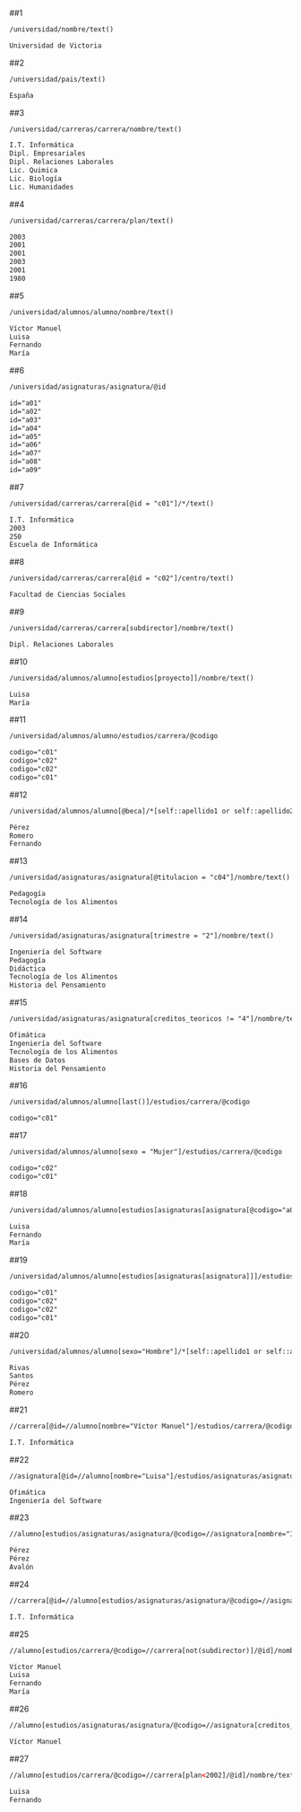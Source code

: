 ##1
```xml
/universidad/nombre/text()
```
```xml
Universidad de Victoria
```
##2
```xml
/universidad/pais/text()
```
```xml
España
```
##3
```xml
/universidad/carreras/carrera/nombre/text()
```
```xml
I.T. Informática
Dipl. Empresariales
Dipl. Relaciones Laborales
Lic. Quimica
Lic. Biología
Lic. Humanidades
```
##4
```xml
/universidad/carreras/carrera/plan/text()
```
```xml
2003
2001
2001
2003
2001
1980
```
##5
```xml
/universidad/alumnos/alumno/nombre/text()
```
```xml
Víctor Manuel
Luisa
Fernando
María
```
##6
```xml
/universidad/asignaturas/asignatura/@id
```
```xml
id="a01"
id="a02"
id="a03"
id="a04"
id="a05"
id="a06"
id="a07"
id="a08"
id="a09"
```
##7
```xml
/universidad/carreras/carrera[@id = "c01"]/*/text()
```
```xml
I.T. Informática
2003
250
Escuela de Informática
```
##8
```xml
/universidad/carreras/carrera[@id = "c02"]/centro/text()
```
```xml
Facultad de Ciencias Sociales
```
##9
```xml
/universidad/carreras/carrera[subdirector]/nombre/text()
```
```xml
Dipl. Relaciones Laborales
```
##10
```xml
/universidad/alumnos/alumno[estudios[proyecto]]/nombre/text()
```
```xml
Luisa
María
```
##11
```xml
/universidad/alumnos/alumno/estudios/carrera/@codigo
```
```xml
codigo="c01"
codigo="c02"
codigo="c02"
codigo="c01"
```
##12
```xml
/universidad/alumnos/alumno[@beca]/*[self::apellido1 or self::apellido2 or self::nombre]/text()
```
```xml
Pérez
Romero
Fernando
```
##13
```xml
/universidad/asignaturas/asignatura[@titulacion = "c04"]/nombre/text()
```
```xml
Pedagogía
Tecnología de los Alimentos
```

##14
```xml
/universidad/asignaturas/asignatura[trimestre = "2"]/nombre/text()
```
```xml
Ingeniería del Software
Pedagogía
Didáctica
Tecnología de los Alimentos
Historia del Pensamiento
```

##15
```xml
/universidad/asignaturas/asignatura[creditos_teoricos != "4"]/nombre/text()
```
```xml
Ofimática
Ingeniería del Software
Tecnología de los Alimentos
Bases de Datos
Historia del Pensamiento
```
##16
```xml
/universidad/alumnos/alumno[last()]/estudios/carrera/@codigo
```
```xml
codigo="c01"
```
##17
```xml
/universidad/alumnos/alumno[sexo = "Mujer"]/estudios/carrera/@codigo
```
```xml
codigo="c02"
codigo="c01"
```
##18
```xml
/universidad/alumnos/alumno[estudios[asignaturas[asignatura[@codigo="a02"]]]]/nombre/text()
```
```xml
Luisa
Fernando
María
```
##19
```xml
/universidad/alumnos/alumno[estudios[asignaturas[asignatura]]]/estudios/carrera/@codigo
```
```xml
codigo="c01"
codigo="c02"
codigo="c02"
codigo="c01"
```
##20
```xml
/universidad/alumnos/alumno[sexo="Hombre"]/*[self::apellido1 or self::apellido2]/text()
```
```xml
Rivas
Santos
Pérez
Romero
```
##21
```xml
//carrera[@id=//alumno[nombre="Víctor Manuel"]/estudios/carrera/@codigo]/nombre/text()
```
```xml
I.T. Informática
```
##22
```xml
//asignatura[@id=//alumno[nombre="Luisa"]/estudios/asignaturas/asignatura/@codigo]/nombre/text()
```
```xml
Ofimática
Ingeniería del Software
```
##23
```xml
//alumno[estudios/asignaturas/asignatura/@codigo=//asignatura[nombre="Ingeniería del Software"]/@id]/apellido1/text()
```
```xml
Pérez
Pérez
Avalón
```
##24
```xml
//carrera[@id=//alumno[estudios/asignaturas/asignatura/@codigo=//asignatura[nombre="Tecnología de los Alimentos"]/@id]/estudios/carrera/@codigo]/nombre/text()
```
```xml
I.T. Informática
```

##25
```xml
//alumno[estudios/carrera/@codigo=//carrera[not(subdirector)]/@id]/nombre/text()
```
```xml
Víctor Manuel
Luisa
Fernando
María
```

##26
```xml
//alumno[estudios/asignaturas/asignatura/@codigo=//asignatura[creditos_practicos="0"]/@id and estudios/carrera/@codigo=//carrera[nombre="I.T. Informática"]/@id]/nombre/text()
```
```xml
Víctor Manuel
```

##27
```xml
//alumno[estudios/carrera/@codigo=//carrera[plan<2002]/@id]/nombre/text()
```
```xml
Luisa
Fernando
```
